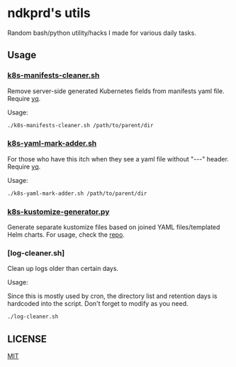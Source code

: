 # ndkprd's utils

Random bash/python utility/hacks I made for various daily tasks.

## Usage

### [k8s-manifests-cleaner.sh](./k8s-manifests-cleaner.sh)

Remove server-side generated Kubernetes fields from manifests yaml file. Require [yq](https://github.com/mikefarah/yq).

Usage:

```bash
./k8s-manifests-cleaner.sh /path/to/parent/dir
```

### [k8s-yaml-mark-adder.sh](./k8s-yaml-mark-adder.sh)

For those who have this itch when they see a yaml file without "---" header. Require [yq](https://github.com/mikefarah/yq).

Usage:

```bash
./k8s-yaml-mark-adder.sh /path/to/parent/dir
```

### [k8s-kustomize-generator.py](https://github.com/ndkprd/kustomize-generator)

Generate separate kustomize files based on joined YAML files/templated Helm charts. For usage, check the [repo](https://github.com/ndkprd/kustomize-generator).

### [log-cleaner.sh]

Clean up logs older than certain days.

Usage:

Since this is mostly used by cron, the directory list and retention days is hardcoded into the script. Don't forget to modify as you need.

```bash
./log-cleaner.sh
```

## LICENSE

[MIT](./LICENSE)
